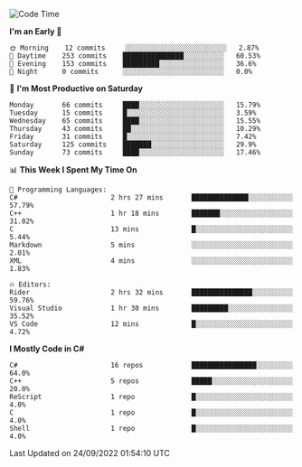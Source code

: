 <!--START_SECTION:waka-->
![Code Time](http://img.shields.io/badge/Code%20Time-826%20hrs%2034%20mins-blue)

**I'm an Early 🐤** 

```text
🌞 Morning    12 commits     ░░░░░░░░░░░░░░░░░░░░░░░░░   2.87% 
🌆 Daytime    253 commits    ███████████████░░░░░░░░░░   60.53% 
🌃 Evening    153 commits    █████████░░░░░░░░░░░░░░░░   36.6% 
🌙 Night      0 commits      ░░░░░░░░░░░░░░░░░░░░░░░░░   0.0%

```
📅 **I'm Most Productive on Saturday** 

```text
Monday       66 commits     ████░░░░░░░░░░░░░░░░░░░░░   15.79% 
Tuesday      15 commits     █░░░░░░░░░░░░░░░░░░░░░░░░   3.59% 
Wednesday    65 commits     ████░░░░░░░░░░░░░░░░░░░░░   15.55% 
Thursday     43 commits     ██░░░░░░░░░░░░░░░░░░░░░░░   10.29% 
Friday       31 commits     █░░░░░░░░░░░░░░░░░░░░░░░░   7.42% 
Saturday     125 commits    ███████░░░░░░░░░░░░░░░░░░   29.9% 
Sunday       73 commits     ████░░░░░░░░░░░░░░░░░░░░░   17.46%

```


📊 **This Week I Spent My Time On** 

```text
💬 Programming Languages: 
C#                       2 hrs 27 mins       ██████████████░░░░░░░░░░░   57.79% 
C++                      1 hr 18 mins        ███████░░░░░░░░░░░░░░░░░░   31.02% 
C                        13 mins             █░░░░░░░░░░░░░░░░░░░░░░░░   5.44% 
Markdown                 5 mins              ░░░░░░░░░░░░░░░░░░░░░░░░░   2.01% 
XML                      4 mins              ░░░░░░░░░░░░░░░░░░░░░░░░░   1.83%

🔥 Editors: 
Rider                    2 hrs 32 mins       ███████████████░░░░░░░░░░   59.76% 
Visual Studio            1 hr 30 mins        █████████░░░░░░░░░░░░░░░░   35.52% 
VS Code                  12 mins             █░░░░░░░░░░░░░░░░░░░░░░░░   4.72%

```

**I Mostly Code in C#** 

```text
C#                       16 repos            ████████████████░░░░░░░░░   64.0% 
C++                      5 repos             █████░░░░░░░░░░░░░░░░░░░░   20.0% 
ReScript                 1 repo              █░░░░░░░░░░░░░░░░░░░░░░░░   4.0% 
C                        1 repo              █░░░░░░░░░░░░░░░░░░░░░░░░   4.0% 
Shell                    1 repo              █░░░░░░░░░░░░░░░░░░░░░░░░   4.0%

```



 Last Updated on 24/09/2022 01:54:10 UTC
<!--END_SECTION:waka-->
